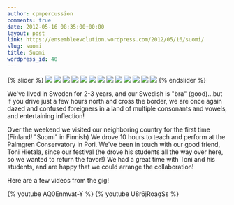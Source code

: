 ```yaml
---
author: cpmpercussion
comments: true
date: 2012-05-16 08:35:00+00:00
layout: post
link: https://ensembleevolution.wordpress.com/2012/05/16/suomi/
slug: suomi
title: Suomi
wordpress_id: 40
---
```


{% slider %}
![](https://ensembleevolution.files.wordpress.com/2012/05/e9610-img.jpg)
![](https://ensembleevolution.files.wordpress.com/2012/05/45329-img.jpg) 
![](https://ensembleevolution.files.wordpress.com/2012/05/dd63c-img.jpg)
![](https://ensembleevolution.files.wordpress.com/2012/05/5312e-img.jpg)
![](https://ensembleevolution.files.wordpress.com/2012/05/d262b-img.jpg)
![](https://ensembleevolution.files.wordpress.com/2012/05/10203-img.jpg)
![](https://ensembleevolution.files.wordpress.com/2012/05/bdbff-img.jpg)
![](https://ensembleevolution.files.wordpress.com/2012/05/2cf49-img.jpg)
![](https://ensembleevolution.files.wordpress.com/2012/05/d1c54-img.jpg)
![](https://ensembleevolution.files.wordpress.com/2012/05/bda81-img.jpg)
![](https://ensembleevolution.files.wordpress.com/2012/05/ea7ea-img.jpg)
![](https://ensembleevolution.files.wordpress.com/2012/05/2da76-img.jpg)
![](https://ensembleevolution.files.wordpress.com/2012/05/0162f-img.jpg)
{% endslider %}

We've lived in Sweden for 2-3 years, and our Swedish is "bra" (good)...but if you drive just a few hours north and cross the border, we are once again dazed and confused foreigners in a land of multiple consonants and vowels, and entertaining inflection!

Over the weekend we visited our neighboring country for the first time (Finland! "Suomi" in Finnish) We drove 10 hours to teach and perform at the Palmgren Conservatory in Pori. We've been in touch with our good friend, Toni Hietala, since our festival (he drove his students all the way over here, so we wanted to return the favor!) We had a great time with Toni and his students, and are happy that we could arrange the collaboration!

Here are a few videos from the gig!
 
{% youtube AQ0Enmvat-Y %}
{% youtube U8r6jRoagSs %}
